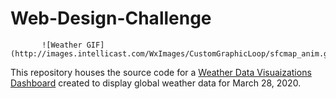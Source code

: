 # Web-Design-Challenge

           ![Weather GIF](http://images.intellicast.com/WxImages/CustomGraphicLoop/sfcmap_anim.gif)

This repository houses the source code for a [Weather Data Visuaizations Dashboard](https://patelpurvip.github.io/Web-Design-Weather-Data-Dashboard/) created to display global weather data for March 28, 2020. 

